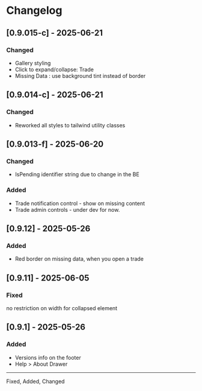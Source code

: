 
# Changelog
## [0.9.015-c] - 2025-06-21
### Changed
- Gallery styling
- Click to expand/collapse: Trade
- Missing Data : use background tint instead of border

## [0.9.014-c] - 2025-06-21
### Changed
- Reworked all styles to tailwind utility classes

## [0.9.013-f] - 2025-06-20
### Changed
- IsPending identifier string due to change in the BE
### Added
- Trade notification control - show on missing content
- Trade admin controls - under dev for now. 

## [0.9.12] - 2025-05-26
### Added
- Red border on missing data, when you open a trade

## [0.9.11] - 2025-06-05
### Fixed
no restriction on width for collapsed element

## [0.9.1] - 2025-05-26
### Added
- Versions info on the footer
- Help > About Drawer

---

Fixed, Added, Changed
